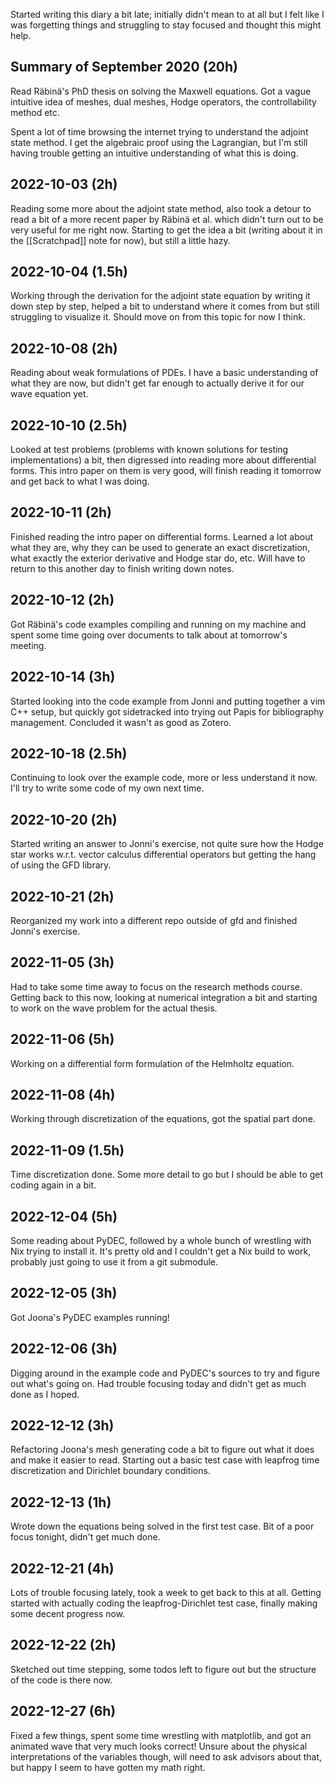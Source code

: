 Started writing this diary a bit late; initially didn't mean to at all
but I felt like I was forgetting things and struggling to stay focused
and thought this might help.

## Summary of September 2020 (20h)

Read Räbinä's PhD thesis on solving the Maxwell equations.
Got a vague intuitive idea of meshes, dual meshes, Hodge operators,
the controllability method etc.

Spent a lot of time browsing the internet trying to understand the
adjoint state method. I get the algebraic proof using the Lagrangian,
but I'm still having trouble getting an intuitive understanding of what
this is doing.

## 2022-10-03 (2h)

Reading some more about the adjoint state method, also took a detour to read
a bit of a more recent paper by Räbinä et al. which didn't turn out to
be very useful for me right now. Starting to get the idea a bit (writing about it
in the [[Scratchpad]] note for now), but still a little hazy.

## 2022-10-04 (1.5h)

Working through the derivation for the adjoint state equation
by writing it down step by step, helped a bit to understand where it comes
from but still struggling to visualize it.
Should move on from this topic for now I think.

## 2022-10-08 (2h)

Reading about weak formulations of PDEs. I have a basic understanding
of what they are now, but didn't get far enough to actually derive
it for our wave equation yet.

## 2022-10-10 (2.5h)

Looked at test problems (problems with known solutions for testing
implementations) a bit, then digressed into reading more about
differential forms. This intro paper on them is very good,
will finish reading it tomorrow and get back to what I was doing.

## 2022-10-11 (2h)

Finished reading the intro paper on differential forms. Learned a lot
about what they are, why they can be used to generate an exact discretization,
what exactly the exterior derivative and Hodge star do, etc.
Will have to return to this another day to finish writing down notes.

## 2022-10-12 (2h)

Got Räbinä's code examples compiling and running on my machine
and spent some time going over documents to talk about at tomorrow's meeting.

## 2022-10-14 (3h)

Started looking into the code example from Jonni and putting together a
vim C++ setup, but quickly got sidetracked into trying out Papis
for bibliography management. Concluded it wasn't as good as Zotero.

## 2022-10-18 (2.5h)

Continuing to look over the example code, more or less understand it now.
I'll try to write some code of my own next time.

## 2022-10-20 (2h)

Started writing an answer to Jonni's exercise, not quite sure how
the Hodge star works w.r.t. vector calculus differential operators
but getting the hang of using the GFD library.

## 2022-10-21 (2h)

Reorganized my work into a different repo outside of gfd
and finished Jonni's exercise.

## 2022-11-05 (3h)

Had to take some time away to focus on the research methods course.
Getting back to this now, looking at numerical integration a bit
and starting to work on the wave problem for the actual thesis.

## 2022-11-06 (5h)

Working on a differential form formulation of the Helmholtz equation.

## 2022-11-08 (4h)

Working through discretization of the equations,
got the spatial part done.

## 2022-11-09 (1.5h)

Time discretization done. Some more detail to go
but I should be able to get coding again in a bit.

## 2022-12-04 (5h)

Some reading about PyDEC, followed by a whole bunch of
wrestling with Nix trying to install it. It's pretty old
and I couldn't get a Nix build to work, probably just
going to use it from a git submodule.

## 2022-12-05 (3h)

Got Joona's PyDEC examples running!

## 2022-12-06 (3h)

Digging around in the example code and PyDEC's sources
to try and figure out what's going on. Had trouble
focusing today and didn't get as much done as I hoped.

## 2022-12-12 (3h)

Refactoring Joona's mesh generating code a bit to figure out
what it does and make it easier to read.
Starting out a basic test case with leapfrog time discretization
and Dirichlet boundary conditions.

## 2022-12-13 (1h)

Wrote down the equations being solved in the first test case.
Bit of a poor focus tonight, didn't get much done.

## 2022-12-21 (4h)

Lots of trouble focusing lately, took a week to get back to
this at all. Getting started with actually coding the
leapfrog-Dirichlet test case, finally making some decent progress now.

## 2022-12-22 (2h)

Sketched out time stepping, some todos left to figure out
but the structure of the code is there now.

## 2022-12-27 (6h)

Fixed a few things, spent some time wrestling with matplotlib,
and got an animated wave that very much looks correct!
Unsure about the physical interpretations of the variables though,
will need to ask advisors about that, but happy I seem to have
gotten my math right.
